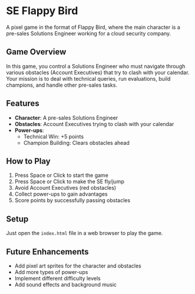 # SE Flappy Bird

A pixel game in the format of Flappy Bird, where the main character is a pre-sales Solutions Engineer working for a cloud security company.

## Game Overview

In this game, you control a Solutions Engineer who must navigate through various obstacles (Account Executives) that try to clash with your calendar. Your mission is to deal with technical queries, run evaluations, build champions, and handle other pre-sales tasks.

## Features

- **Character**: A pre-sales Solutions Engineer
- **Obstacles**: Account Executives trying to clash with your calendar
- **Power-ups**: 
  - Technical Win: +5 points
  - Champion Building: Clears obstacles ahead

## How to Play

1. Press Space or Click to start the game
2. Press Space or Click to make the SE fly/jump
3. Avoid Account Executives (red obstacles)
4. Collect power-ups to gain advantages
5. Score points by successfully passing obstacles

## Setup

Just open the `index.html` file in a web browser to play the game.

## Future Enhancements

- Add pixel art sprites for the character and obstacles
- Add more types of power-ups
- Implement different difficulty levels
- Add sound effects and background music